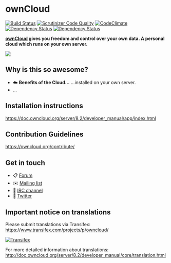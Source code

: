 # ownCloud

[![Build Status](https://ci.owncloud.org/job/server-master-linux/badge/icon)](https://ci.owncloud.org/job/server-master-linux/)
[![Scrutinizer Code Quality](https://scrutinizer-ci.com/g/owncloud/core/badges/quality-score.png?s=ce2f5ded03d4ac628e9ee5c767243fa7412e644f)](https://scrutinizer-ci.com/g/owncloud/core/)
[![CodeClimate](https://codeclimate.com/github/owncloud/core/badges/gpa.svg)](https://codeclimate.com/github/owncloud/core)
[![Dependency Status](https://www.versioneye.com/user/projects/54f4a2384f3108959a000a16/badge.svg?style=flat)](https://www.versioneye.com/user/projects/54f4a2384f3108959a000a16)
[![Dependency Status](https://www.versioneye.com/user/projects/54d1f76f3ca0840b190000c0/badge.svg?style=flat)](https://www.versioneye.com/user/projects/54d1f76f3ca0840b190000c0)

**[ownCloud](http://ownCloud.org) gives you freedom and control over your own data.
A personal cloud which runs on your own server.**

![](http://fs5.directupload.net/images/151016/u6zpkz7l.png)

## Why is this so awesome?
* :cloud: **Benefits of the Cloud...** ...installed on your own server. 
* ...

## Installation instructions
https://doc.owncloud.org/server/8.2/developer_manual/app/index.html

## Contribution Guidelines
https://owncloud.org/contribute/

## Get in touch
* :clipboard: [Forum](https://forum.owncloud.org)
* :envelope: [Mailing list](https://mailman.owncloud.org/mailman/listinfo)
* :busts_in_silhouette: [IRC channel](https://webchat.freenode.net/?channels=owncloud)
* :hatching_chick: [Twitter](https://twitter.com/ownClouders)

## Important notice on translations
Please submit translations via Transifex:
https://www.transifex.com/projects/p/owncloud/

[![Transifex](https://www.transifex.com/projects/p/owncloud/resource/core/chart/image_png)](https://www.transifex.com/projects/p/owncloud/)

For more detailed information about translations:
http://doc.owncloud.org/server/8.2/developer_manual/core/translation.html
